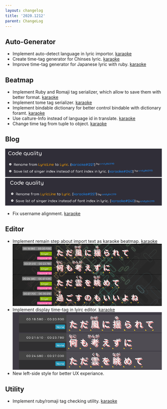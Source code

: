```yaml
---
layout: changelog
title: '2020.1212'
parent: ChangeLog
---
```


## Auto-Generator

- Implement auto-detect language in lyric importor. [karaoke](#264#271@andy840119)
- Create time-tag generator for Chinses lyric. [karaoke](#277@andy840119)
- Improve time-tag generator for Japanese lyric with ruby. [karaoke](#280@andy840119)

## Beatmap

- Implement Ruby and Romaji tag serializer, which allow to save them with better format. [karaoke](#281@andy840119)
- Implement tome tag serializer. [karaoke](#282@andy840119)
- Implement bindable dictionary for better control bindable with dictionary foramt. [karaoke](#292@andy840119)
- Use calture-Info instead of language id in translate. [karaoke](#293#298@andy840119)
- Change time tag from tuple to object. [karaoke](#300@andy840119)

## Blog

![](res/change-log-before.png)
![](res/change-log-after.png)
- Fix username alignment. [karaoke](#269@andy840119)

## Editor

- Implement remain step about import text as karaoke beatmap. [karaoke](#268#287@andy840119)
![](res/lyric-editor-with-timetag.png)
- Implement display time-tag in lyirc editor. [karaoke](#284#289@andy840119)
![](res/redesign-left-side.png)
- New left-side style for better UX experiance.

## Utility

- Implement ruby/romaji tag checking utility. [karaoke](#276@andy840119)
